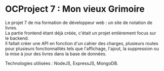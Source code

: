 # OCProject 7 : Mon vieux Grimoire

Le projet 7 de ma formation de développeur web : un site de notation de livres.</br>
La partie frontend étant déjà créée, c'était un projet entièrement focus sur le backend.</br>
Il fallait créer une API en fonction d'un cahier des charges, plusieurs routes pour plusieurs fonctionnalités tels que l'affichage, l'ajout, la suppression ou la mise à jour des livres dans la base de données.</br>

Technologies utilisées : NodeJS, ExpressJS, MongoDB.
